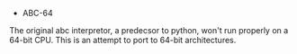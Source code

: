 * ABC-64

The original abc interpretor, a predecsor to python, won't run properly
on a 64-bit CPU.  This is an attempt to port to 64-bit architectures. 